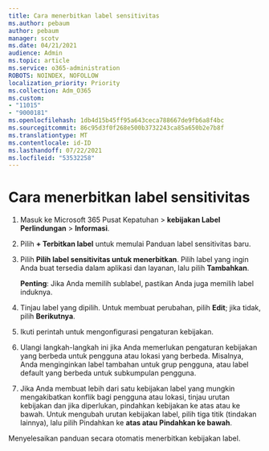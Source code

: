 ```yaml
---
title: Cara menerbitkan label sensitivitas
ms.author: pebaum
author: pebaum
manager: scotv
ms.date: 04/21/2021
audience: Admin
ms.topic: article
ms.service: o365-administration
ROBOTS: NOINDEX, NOFOLLOW
localization_priority: Priority
ms.collection: Adm_O365
ms.custom:
- "11015"
- "9000181"
ms.openlocfilehash: 1db4d15b45ff95a643ceca788667de9fb6a8f4bc
ms.sourcegitcommit: 86c95d3f0f268e500b3732243ca85a650b2e7b8f
ms.translationtype: MT
ms.contentlocale: id-ID
ms.lasthandoff: 07/22/2021
ms.locfileid: "53532258"
---
```

# <a name="how-to-publish-a-sensitivity-label"></a>Cara menerbitkan label sensitivitas

1. Masuk ke Microsoft 365 Pusat Kepatuhan > **kebijakan Label Perlindungan**  >  **Informasi**.

1. Pilih **+ Terbitkan label** untuk memulai Panduan label sensitivitas baru.

1. Pilih **Pilih label sensitivitas untuk menerbitkan**. Pilih label yang ingin Anda buat tersedia dalam aplikasi dan layanan, lalu pilih **Tambahkan**.

    **Penting**: Jika Anda memilih sublabel, pastikan Anda juga memilih label induknya.

1. Tinjau label yang dipilih. Untuk membuat perubahan, pilih **Edit**; jika tidak, pilih **Berikutnya**.

1. Ikuti perintah untuk mengonfigurasi pengaturan kebijakan.

1. Ulangi langkah-langkah ini jika Anda memerlukan pengaturan kebijakan yang berbeda untuk pengguna atau lokasi yang berbeda. Misalnya, Anda menginginkan label tambahan untuk grup pengguna, atau label default yang berbeda untuk subkumpulan pengguna.

1. Jika Anda membuat lebih dari satu kebijakan label yang mungkin mengakibatkan konflik bagi pengguna atau lokasi, tinjau urutan kebijakan dan jika diperlukan, pindahkan kebijakan ke atas atau ke bawah. Untuk mengubah urutan kebijakan label, pilih tiga titik (tindakan lainnya), lalu pilih Pindahkan ke **atas atau** **Pindahkan ke bawah**.

Menyelesaikan panduan secara otomatis menerbitkan kebijakan label.